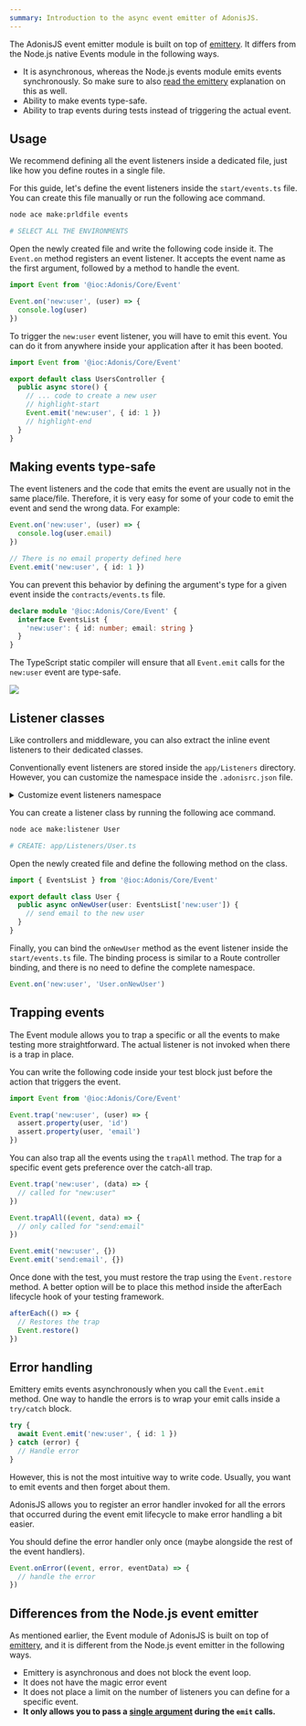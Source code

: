 ```yaml
---
summary: Introduction to the async event emitter of AdonisJS.
---
```


The AdonisJS event emitter module is built on top of [emittery](https://github.com/sindresorhus/emittery). It differs from the Node.js native Events module in the following ways.

- It is asynchronous, whereas the Node.js events module emits events synchronously. So make sure to also [read the emittery](https://github.com/sindresorhus/emittery#how-is-this-different-than-the-built-in-eventemitter-in-nodejs) explanation on this as well.
- Ability to make events type-safe.
- Ability to trap events during tests instead of triggering the actual event.

## Usage
We recommend defining all the event listeners inside a dedicated file, just like how you define routes in a single file.

For this guide, let's define the event listeners inside the `start/events.ts` file. You can create this file manually or run the following ace command.

```sh
node ace make:prldfile events

# SELECT ALL THE ENVIRONMENTS
```

Open the newly created file and write the following code inside it. The `Event.on` method registers an event listener. It accepts the event name as the first argument, followed by a method to handle the event.

```ts
import Event from '@ioc:Adonis/Core/Event'

Event.on('new:user', (user) => {
  console.log(user)
})
```

To trigger the `new:user` event listener, you will have to emit this event. You can do it from anywhere inside your application after it has been booted.

```ts
import Event from '@ioc:Adonis/Core/Event'

export default class UsersController {
  public async store() {
    // ... code to create a new user
    // highlight-start
    Event.emit('new:user', { id: 1 })
    // highlight-end
  }
}
```

## Making events type-safe
The event listeners and the code that emits the event are usually not in the same place/file. Therefore, it is very easy for some of your code to emit the event and send the wrong data. For example:

```ts
Event.on('new:user', (user) => {
  console.log(user.email)
})

// There is no email property defined here
Event.emit('new:user', { id: 1 })
```

You can prevent this behavior by defining the argument's type for a given event inside the `contracts/events.ts` file.

```ts
declare module '@ioc:Adonis/Core/Event' {
  interface EventsList {
    'new:user': { id: number; email: string }
  }
}
```

The TypeScript static compiler will ensure that all `Event.emit` calls for the `new:user` event are type-safe.

![](https://res.cloudinary.com/adonis-js/image/upload/q_auto,f_auto/v1618599912/v5/type-safe-events.jpg)

## Listener classes
Like controllers and middleware, you can also extract the inline event listeners to their dedicated classes.

Conventionally event listeners are stored inside the `app/Listeners` directory. However, you can customize the namespace inside the `.adonisrc.json` file.

<details>
<summary> Customize event listeners namespace </summary>

```json
{
  "namespaces": {
    "eventListeners": "App/CustomDir/Listeners"
  }
}
```

</details>

You can create a listener class by running the following ace command.

```sh
node ace make:listener User

# CREATE: app/Listeners/User.ts
```

Open the newly created file and define the following method on the class.

```ts
import { EventsList } from '@ioc:Adonis/Core/Event'

export default class User {
  public async onNewUser(user: EventsList['new:user']) {
    // send email to the new user
  }
}
```

Finally, you can bind the `onNewUser` method as the event listener inside the `start/events.ts` file. The binding process is similar to a Route controller binding, and there is no need to define the complete namespace.

```ts
Event.on('new:user', 'User.onNewUser')
```

## Trapping events
The Event module allows you to trap a specific or all the events to make testing more straightforward. The actual listener is not invoked when there is a trap in place.

You can write the following code inside your test block just before the action that triggers the event.

```ts
import Event from '@ioc:Adonis/Core/Event'

Event.trap('new:user', (user) => {
  assert.property(user, 'id')
  assert.property(user, 'email')
})
```

You can also trap all the events using the `trapAll` method. The trap for a specific event gets preference over the catch-all trap.

```ts
Event.trap('new:user', (data) => {
  // called for "new:user"
})

Event.trapAll((event, data) => {
  // only called for "send:email"
})

Event.emit('new:user', {})
Event.emit('send:email', {})
```

Once done with the test, you must restore the trap using the `Event.restore` method. A better option will be to place this method inside the afterEach lifecycle hook of your testing framework.

```ts
afterEach(() => {
  // Restores the trap
  Event.restore()
})
```

## Error handling
Emittery emits events asynchronously when you call the `Event.emit` method. One way to handle the errors is to wrap your emit calls inside a `try/catch` block.

```ts
try {
  await Event.emit('new:user', { id: 1 })
} catch (error) {
  // Handle error
}
```

However, this is not the most intuitive way to write code. Usually, you want to emit events and then forget about them.

AdonisJS allows you to register an error handler invoked for all the errors that occurred during the event emit lifecycle to make error handling a bit easier.

You should define the error handler only once (maybe alongside the rest of the event handlers).

```ts
Event.onError((event, error, eventData) => {
  // handle the error
})
```

## Differences from the Node.js event emitter
As mentioned earlier, the Event module of AdonisJS is built on top of [emittery](https://github.com/sindresorhus/emittery), and it is different from the Node.js event emitter in the following ways.

- Emittery is asynchronous and does not block the event loop.
- It does not have the magic error event
- It does not place a limit on the number of listeners you can define for a specific event.
- **It only allows you to pass a [single argument](https://github.com/sindresorhus/emittery#can-you-support-multiple-arguments-for-emit) during the `emit` calls.**
